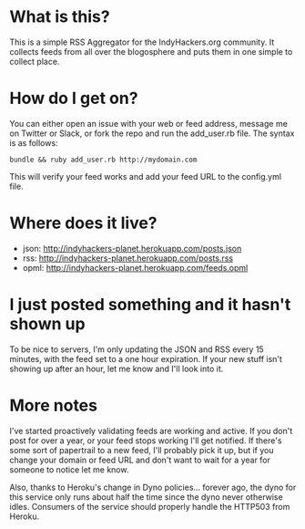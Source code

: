 # What is this?

This is a simple RSS Aggregator for the IndyHackers.org community. It collects feeds from all over the blogosphere and puts them in one simple to collect place.

# How do I get on?

You can either open an issue with your web or feed address, message me on Twitter or Slack, or fork the repo and run
the add_user.rb file. The syntax is as follows:

```shell
bundle && ruby add_user.rb http://mydomain.com
```

This will verify your feed works and add your feed URL to the config.yml file.

# Where does it live?

- json: http://indyhackers-planet.herokuapp.com/posts.json
- rss: http://indyhackers-planet.herokuapp.com/posts.rss
- opml: http://indyhackers-planet.herokuapp.com/feeds.opml

# I just posted something and it hasn't shown up

To be nice to servers, I'm only updating the JSON and RSS every 15 minutes, with the feed set to a one hour expiration. If your new stuff isn't showing up after an hour, let me know and I'll look into it.

# More notes

I've started proactively validating feeds are working and active. If you don't post for over a year, or your feed stops working I'll get notified. If there's some sort of papertrail to a new feed, I'll probably pick it up, but if you change your domain or feed URL and don't want to wait for a year for someone to notice let me know.

Also, thanks to Heroku's change in Dyno policies... forever ago, the dyno for this service only runs about half the time since the dyno never otherwise idles. Consumers of the service should properly handle the HTTP503 from Heroku.